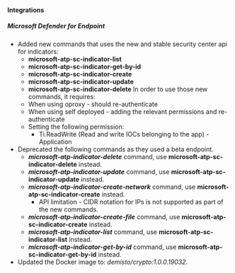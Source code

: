 
#### Integrations
##### Microsoft Defender for Endpoint
- Added new commands that uses the new and stable security center api for indicators: 
    - **microsoft-atp-sc-indicator-list**
    - **microsoft-atp-sc-indicator-get-by-id**
    - **microsoft-atp-sc-indicator-create**
    - **microsoft-atp-sc-indicator-update**
    - **microsoft-atp-sc-indicator-delete**
In order to use those new commands, it requires:
    - When using oproxy - should re-authenticate
    - When using self deployed - adding the relevant permissions and re-authenticate
    - Setting the following permission:
        - Ti.ReadWrite (Read and write IOCs belonging to the app) - Application
- Deprecated the following commands as they used a beta endpoint.
    - ***microsoft-atp-indicator-delete*** command, use **microsoft-atp-sc-indicator-delete** instead.
    - ***microsoft-atp-indicator-update*** command, use **microsoft-atp-sc-indicator-update** instead.
    - ***microsoft-atp-indicator-create-network*** command, use **microsoft-atp-sc-indicator-create** instead.
        - API limitation - CIDR notation for IPs is not supported as part of the new commands.
    - ***microsoft-atp-indicator-create-file*** command, use **microsoft-atp-sc-indicator-create** instead.
    - ***microsoft-atp-indicator-list*** command, use **microsoft-atp-sc-indicator-list** instead.
    - ***microsoft-atp-indicator-get-by-id*** command, use **microsoft-atp-sc-indicator-get-by-id** instead.
- Updated the Docker image to: *demisto/crypto:1.0.0.19032*.
